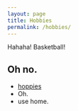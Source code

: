 ```yaml
---
layout: page
title: Hobbies
permalink: /hobbies/
---
```


Hahaha! Basketball!

## Oh no.

- [hoppies](./hobbies.markdown)
- Oh.
- use home.